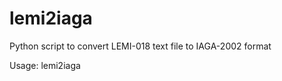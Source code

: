# lemi2iaga
Python script to convert LEMI-018 text file to IAGA-2002 format

Usage: lemi2iaga <inputfile>
